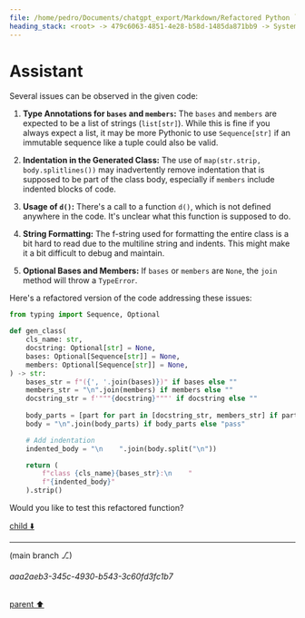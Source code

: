 ```yaml
---
file: /home/pedro/Documents/chatgpt_export/Markdown/Refactored Python `gen_class` Function.md
heading_stack: <root> -> 479c6063-4851-4e28-b58d-1485da871bb9 -> System -> e2715e40-56c8-4c79-9c73-82243a61a7a8 -> System -> aaa2565e-9a67-4751-adfd-dcd1e2555de6 -> User -> 8e8a47c4-949f-4209-b8cf-827490f09d7b -> Assistant
---
```

# Assistant

Several issues can be observed in the given code:

1. **Type Annotations for `bases` and `members`:** The `bases` and `members` are expected to be a list of strings (`list[str]`). While this is fine if you always expect a list, it may be more Pythonic to use `Sequence[str]` if an immutable sequence like a tuple could also be valid.

2. **Indentation in the Generated Class:** The use of `map(str.strip, body.splitlines())` may inadvertently remove indentation that is supposed to be part of the class body, especially if `members` include indented blocks of code.

3. **Usage of `d()`:** There's a call to a function `d()`, which is not defined anywhere in the code. It's unclear what this function is supposed to do.

4. **String Formatting:** The f-string used for formatting the entire class is a bit hard to read due to the multiline string and indents. This might make it a bit difficult to debug and maintain.

5. **Optional Bases and Members:** If `bases` or `members` are `None`, the `join` method will throw a `TypeError`.

Here's a refactored version of the code addressing these issues:

```python
from typing import Sequence, Optional

def gen_class(
    cls_name: str,
    docstring: Optional[str] = None,
    bases: Optional[Sequence[str]] = None,
    members: Optional[Sequence[str]] = None,
) -> str:
    bases_str = f"({', '.join(bases)})" if bases else ""
    members_str = "\n".join(members) if members else ""
    docstring_str = f'"""{docstring}"""' if docstring else ""
    
    body_parts = [part for part in [docstring_str, members_str] if part]
    body = "\n".join(body_parts) if body_parts else "pass"

    # Add indentation
    indented_body = "\n    ".join(body.split("\n"))

    return (
        f"class {cls_name}{bases_str}:\n    "
        f"{indented_body}"
    ).strip()
```

Would you like to test this refactored function?

[child ⬇️](#aaa2aeb3-345c-4930-b543-3c60fd3fc1b7)

---

(main branch ⎇)
###### aaa2aeb3-345c-4930-b543-3c60fd3fc1b7
[parent ⬆️](#8e8a47c4-949f-4209-b8cf-827490f09d7b)
